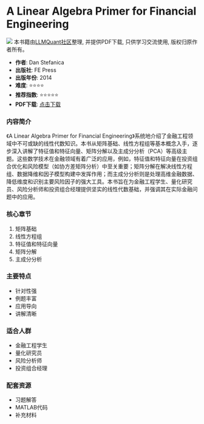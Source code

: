 # A Linear Algebra Primer for Financial Engineering

![](https://fastly.jsdelivr.net/gh/bucketio/img3@main/2024/09/04/1725464231869-e0b2f727-2a0f-4270-bf6c-31ddc350426a.gif)
本书籍由[LLMQuant社区](https://llmquant.com/)整理, 并提供PDF下载, 只供学习交流使用, 版权归原作者所有。


- **作者**: Dan Stefanica
- **出版社**: FE Press
- **出版年份**: 2014
- **难度**: ⭐⭐⭐⭐
- **推荐指数**: ⭐⭐⭐⭐⭐
- **PDF下载**: [点击下载](https://quant-wiki.com/pdf/A%2520Linear%2520Algebra%2520Primer%2520for%2520Financial%2520Engineering.pdf)

### 内容简介

《A Linear Algebra Primer for Financial Engineering》系统地介绍了金融工程领域中不可或缺的线性代数知识。本书从矩阵基础、线性方程组等基本概念入手，逐步深入讲解了特征值和特征向量、矩阵分解以及主成分分析（PCA）等高级主题。这些数学技术在金融领域有着广泛的应用，例如，特征值和特征向量在投资组合优化和风险模型（如协方差矩阵分析）中至关重要；矩阵分解在解决线性方程组、数据降维和因子模型构建中发挥作用；而主成分分析则是处理高维金融数据、降低维度和识别主要风险因子的强大工具。本书旨在为金融工程学生、量化研究员、风险分析师和投资组合经理提供坚实的线性代数基础，并强调其在实际金融问题中的应用。

### 核心章节

1. 矩阵基础
2. 线性方程组
3. 特征值和特征向量
4. 矩阵分解
5. 主成分分析

### 主要特点

- 针对性强
- 例题丰富
- 应用导向
- 讲解清晰

### 适合人群

- 金融工程学生
- 量化研究员
- 风险分析师
- 投资组合经理

### 配套资源

- 习题解答
- MATLAB代码
- 补充材料